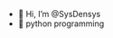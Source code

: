 - 👋 Hi, I’m @SysDensys
- 👀 python programming

<!---
SysDensys/SysDensys is a ✨ special ✨ repository because its `README.md` (this file) appears on your GitHub profile.
You can click the Preview link to take a look at your changes.
--->
